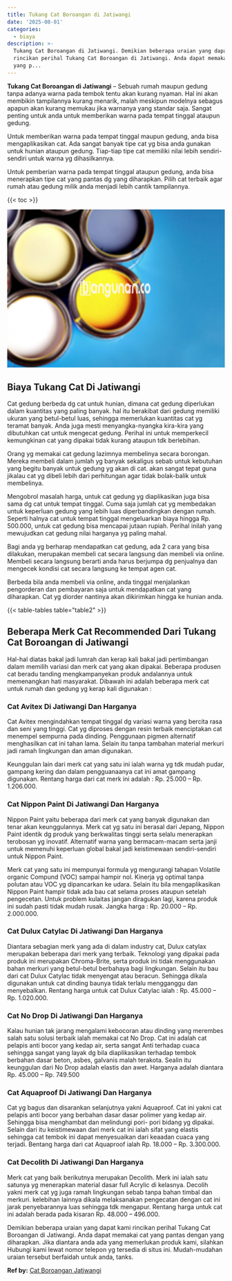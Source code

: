 ```yaml
---
title: Tukang Cat Boroangan di Jatiwangi
date: '2025-08-01'
categories:
  - biaya
description: >-
  Tukang Cat Boroangan di Jatiwangi. Demikian beberapa uraian yang dapat kami
  rincikan perihal Tukang Cat Boroangan di Jatiwangi. Anda dapat memakai cat
  yang p...
---
```


**Tukang Cat Boroangan di Jatiwangi** – Sebuah rumah maupun gedung tanpa adanya warna pada tembok tentu akan kurang nyaman. Hal ini akan membikin tampilannya kurang menarik, malah meskipun modelnya sebagus apapun akan kurang memukau jika warnanya yang standar saja. Sangat penting untuk anda untuk memberikan warna pada tempat tinggal ataupun gedung.

Untuk memberikan warna pada tempat tinggal maupun gedung, anda bisa mengaplikasikan cat. Ada sangat banyak tipe cat yg bisa anda gunakan untuk hunian ataupun gedung. Tiap-tiap tipe cat memiliki nilai lebih sendiri-sendiri untuk warna yg dihasilkannya.

Untuk pemberian warna pada tempat tinggal ataupun gedung, anda bisa menerapkan tipe cat yang pantas dg yang diharapkan. Pilih cat terbaik agar rumah atau gedung milik anda menjadi lebih cantik tampilannya.

{{< toc >}}

![Tukang Cat Boroangan di Jatiwangi](/images/jasa-cat-murah37.png)

## Biaya Tukang Cat Di Jatiwangi

Cat gedung berbeda dg cat untuk hunian, dimana cat gedung diperlukan dalam kuantitas yang paling banyak. hal itu berakibat dari gedung memiliki ukuran yang betul-betul luas, sehingga memerlukan kuantitas cat yg teramat banyak. Anda juga mesti menyangka-nyangka kira-kira yang dibutuhkan cat untuk mengecat gedung. Perihal ini untuk memperkecil kemungkinan cat yang dipakai tidak kurang ataupun tdk berlebihan.

Orang yg memakai cat gedung lazimnya membelinya secara borongan. Mereka membeli dalam jumlah yg banyak sekaligus sebab untuk kebutuhan yang begitu banyak untuk gedung yg akan di cat. akan sangat tepat guna jikalau cat yg dibeli lebih dari perhitungan agar tidak bolak-balik untuk membelinya.

Mengobrol masalah harga, untuk cat gedung yg diaplikasikan juga bisa sama dg cat untuk tempat tinggal. Cuma saja jumlah cat yg membedakan untuk keperluan gedung yang lebih luas diperbandingkan dengan rumah. Seperti halnya cat untuk tempat tinggal mengeluarkan biaya hingga Rp. 500.000, untuk cat gedung bisa mencapai jutaan rupiah. Perihal inilah yang mewujudkan cat gedung nilai harganya yg paling mahal.

Bagi anda yg berharap mendapatkan cat gedung, ada 2 cara yang bisa dilakukan, merupakan membeli cat secara langsung dan membeli via online. Membeli secara langsung berarti anda harus berjumpa dg penjualnya dan mengecek kondisi cat secara langsung ke tempat agen cat.

Berbeda bila anda membeli via online, anda tinggal menjalankan pengorderan dan pembayaran saja untuk mendapatkan cat yang diharapkan. Cat yg diorder nantinya akan dikirimkan hingga ke hunian anda.

{{< table-tables table="table2" >}}

## Beberapa Merk Cat Recommended Dari Tukang Cat Boroangan di Jatiwangi

Hal-hal diatas bakal jadi lumrah dan kerap kali bakal jadi pertimbangan dalam memilih variasi dan merk cat yang akan dipakai. Beberapa produsen cat beradu tanding mengkampanyekan produk andalannya untuk memenangkan hati masyarakat. Dibawah ini adalah beberapa merk cat untuk rumah dan gedung yg kerap kali digunakan :

### Cat Avitex Di Jatiwangi Dan Harganya

Cat Avitex mengindahkan tempat tinggal dg variasi warna yang bercita rasa dan seni yang tinggi. Cat yg diproses dengan resin terbaik menciptakan cat menempel sempurna pada dinding. Penggunaan pigmen alternatif menghasilkan cat ini tahan lama. Selain itu tanpa tambahan material merkuri jadi ramah lingkungan dan aman digunakan.

Keunggulan lain dari merk cat yang satu ini ialah warna yg tdk mudah pudar, gampang kering dan dalam pengguanaanya cat ini amat gampang digunakan. Rentang harga dari cat merk ini adalah : Rp. 25.000 – Rp. 1.206.000.

### Cat Nippon Paint Di Jatiwangi Dan Harganya

Nippon Paint yaitu beberapa dari merk cat yang banyak digunakan dan tenar akan keunggulannya. Merk cat yg satu ini berasal dari Jepang, Nippon Paint identik dg produk yang berkwalitas tinggi serta selalu menerapkan terobosan yg inovatif. Alternatif warna yang bermacam-macam serta janji untuk memenuhi keperluan global bakal jadi keistimewaan sendiri-sendiri untuk Nippon Paint.

Merk cat yang satu ini mempunyai formula yg mengurangi tahapan Volatile organic Compund (VOC) sampai hampir nol. Kinerja yg optimal tanpa polutan atau VOC yg dipancarkan ke udara. Selain itu bila mengaplikasikan Nippon Paint hampir tidak ada bau cat selama proses ataupun setelah pengecetan. Untuk problem kulaitas jangan diragukan lagi, karena produk ini sudah pasti tidak mudah rusak. Jangka harga : Rp. 20.000 – Rp. 2.000.000.

### Cat Dulux Catylac Di Jatiwangi Dan Harganya

Diantara sebagian merk yang ada di dalam industry cat, Dulux catylax merupakan beberapa dari merk yang terbaik. Teknologi yang dipakai pada produk ini merupakan Chroma-Brite, serta produk ini tidak menggunakan bahan merkuri yang betul-betul berbahaya bagi lingkungan. Selain itu bau dari cat Dulux Catylac tidak menyengat atau beracun. Sehingga dikala digunakan untuk cat dinding baunya tidak terlalu mengganggu dan menyebalkan. Rentang harga untuk cat Dulux Catylac ialah : Rp. 45.000 – Rp. 1.020.000.

### Cat No Drop Di Jatiwangi Dan Harganya

Kalau hunian tak jarang mengalami kebocoran atau dinding yang merembes salah satu solusi terbaik ialah memakai cat No Drop. Cat ini adalah cat pelapis anti bocor yang kedap air, serta sangat Anti terhadap cuaca sehingga sangat yang layak dg bila diaplikasikan terhadap tembok berbahan dasar beton, asbes, galvanis malah terakota. Sealin itu keunggulan dari No Drop adalah elastis dan awet. Harganya adalah diantara Rp. 45.000 – Rp. 749.500

### Cat Aquaproof Di Jatiwangi Dan Harganya

Cat yg bagus dan disarankan selanjutnya yakni Aquaproof. Cat ini yakni cat pelapis anti bocor yang berbahan dasar dasar polimer yang kedap air. Sehingga bisa menghambat dan melindungi pori- pori bidang yg dipakai. Selain dari itu keistimewaan dari merk cat ini ialah sifat yang elastis sehingga cat tembok ini dapat menyesuaikan dari keaadan cuaca yang terjadi. Bentang harga dari cat Aquaproof ialah Rp. 18.000 – Rp. 3.300.000.

### Cat Decolith Di Jatiwangi Dan Harganya

Merk cat yang baik berikutnya merupakan Decolith. Merk ini ialah satu satunya yg menerapkan material dasar full Acrylic di kelasnya. Decolih yakni merk cat yg juga ramah lingkungan sebab tanpa bahan timbal dan merkuri. kelebihan lainnya dikala melaksanakan pengecatan dengan cat ini jarak penyebarannya luas sehingga tdk mengapur. Rentang harga untuk cat ini adalah berada pada kisaran Rp. 48.000 – 496.000.

Demikian beberapa uraian yang dapat kami rincikan perihal Tukang Cat Boroangan di Jatiwangi. Anda dapat memakai cat yang pantas dengan yang diharapkan. Jika diantara anda ada yang memerlukan produk kami, silahkan Hubungi kami lewat nomor telepon yg tersedia di situs ini. Mudah-mudahan uraian tersebut berfaidah untuk anda, tanks.

**Ref by:** [Cat Boroangan Jatiwangi](https://id.wikipedia.org/wiki/Cat)
